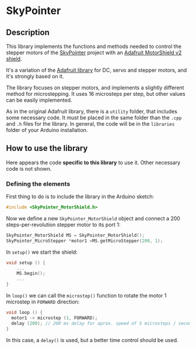 # SkyPointer

## Description

This library implements the functions and methods needed to control the stepper
motors of the [SkyPointer](https://github.com/juanmb/skypointer) project with
an [Adafruit MotorShield v2 shield](https://www.adafruit.com/products/1438).

It's a variation of the [Adafruit library](https://github.com/adafruit/Adafruit_Motor_Shield_V2_Library)
for DC, servo and stepper motors, and it's strongly based on it.

The library focuses on stepper motors, and implements a slightly different
method for microstepping. It uses 16 microsteps per step, but other values can
be easily implemented.

As in the original Adafruit library, there is a `utility` folder, that includes
some necessary code. It must be placed in the same folder than the `.cpp` and
`.h` files for the library. In general, the code will be in the `libraries`
folder of your Arduino installation.


## How to use the library

Here appears the code **specific to this library** to use it. Other necessary
code is not shown.

### Defining the elements

First thing to do is to include the library in the Arduino sketch:
```C++
#include <SkyPointer_MotorShield.h>
```

Now we define a new `SkyPointer_MotorShield` object and connect a 200
steps-per-revolution stepper motor to its port 1:

```C++
SkyPointer_MotorShield MS = SkyPointer_MotorShield();
SkyPointer_MicroStepper *motor1 =MS.getMicroStepper(200, 1);
```

In `setup()` we start the shield:

```C++
void setup () {
	...
	MS.begin();
	...
}
```

In `loop()` we can call the `microstep()` function to rotate the motor 1
microstep in `FORWARD` direction:

```C++
void loop () {
  motor1 -> microstep (1, FORWARD);
  delay (200); // 200 ms delay for aprox. speed of 5 microsteps / second
}
```

In this case, a `delay()` is used, but a better time control should be used.

